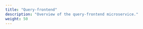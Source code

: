 ```yaml
---
title: "Query-frontend"
description: "Overview of the query-frontend microservice."
weight: 50
---
```


